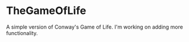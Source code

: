 # TheGameOfLife
A simple version of Conway's Game of Life. I'm working on adding more functionality.
